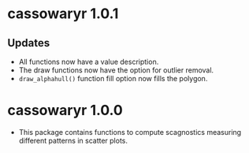 # cassowaryr 1.0.1
## Updates
- All functions now have a value description. 
- The draw functions now have the option for outlier removal. 
- `draw_alphahull()` function fill option now fills the polygon.

# cassowaryr 1.0.0
- This package contains functions to compute scagnostics measuring different patterns in scatter plots.
